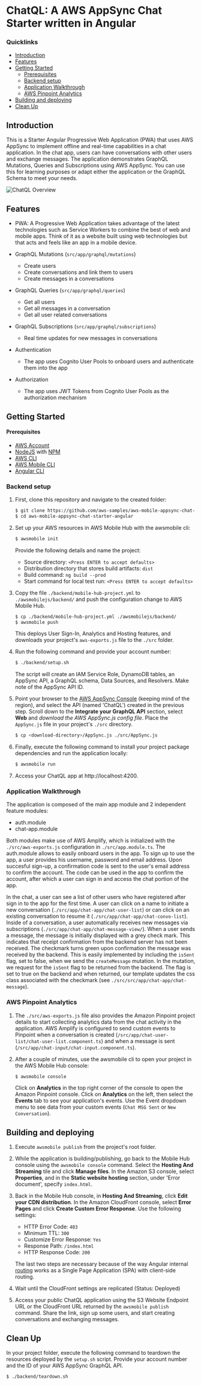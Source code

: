 # ChatQL: A AWS AppSync Chat Starter written in Angular

### Quicklinks
 - [Introduction](#introduction)
 - [Features](#features)
 - [Getting Started](#getting-started)
   - [Prerequisites](#prerequisites)
   - [Backend setup](#backend-setup)
   - [Application Walkthrough](#application-walkthrough)
   - [AWS Pinpoint Analytics](#aws-pinpoint-analytics)
 - [Building and deploying](#building-and-deploying)
 - [Clean Up](#clean-up)

## Introduction

This is a Starter Angular Progressive Web Application (PWA) that uses AWS AppSync to implement offline and real-time capabilities in a chat application. In the chat app, users can have conversations with other users and exchange messages. The application demonstrates GraphQL Mutations, Queries and Subscriptions using AWS AppSync. You can use this for learning purposes or adapt either the application or the GraphQL Schema to meet your needs.

![ChatQL Overview](/media/chatql.png)

## Features

- PWA: A Progressive Web Application takes advantage of the latest technologies such as Service Workers to combine the best of web and mobile apps. Think of it as a website built using web technologies but that acts and feels like an app in a mobile device.

- GraphQL Mutations (`src/app/graphql/mutations`)
  - Create users
  - Create conversations and link them to users
  - Create messages in a conversations

- GraphQL Queries (`src/app/graphql/queries`)
  - Get all users
  - Get all messages in a conversation
  - Get all user related conversations

- GraphQL Subscriptions (`src/app/graphql/subscriptions`)
  - Real time updates for new messages in conversations

- Authentication
  - The app uses Cognito User Pools to onboard users and authenticate them into the app
- Authorization
  - The app uses JWT Tokens from Cognito User Pools as the authorization mechanism

## Getting Started

#### Prerequisites

* [AWS Account](https://aws.amazon.com/mobile/details)
* [NodeJS](https://nodejs.org/en/download/) with [NPM](https://docs.npmjs.com/getting-started/installing-node)
* [AWS CLI](http://docs.aws.amazon.com/cli/latest/userguide/installing.html)
* [AWS Mobile CLI](https://github.com/aws/awsmobile-cli)
* [Angular CLI](https://github.com/angular/angular-cli)


### Backend setup

1. First, clone this repository and navigate to the created folder:
    ```bash
    $ git clone https://github.com/aws-samples/aws-mobile-appsync-chat-starter-angular.git
    $ cd aws-mobile-appsync-chat-starter-angular
    ```

1. Set up your AWS resources in AWS Mobile Hub with the awsmobile cli:
    ```bash
    $ awsmobile init
    ```
    Provide the following details and name the project:
      * Source directory: `<Press ENTER to accept defaults>`
      * Distribution directory that stores build artifacts: `dist`
      * Build command: `ng build --prod`
      * Start command for local test run: `<Press ENTER to accept defaults>`

1. Copy the file `./backend/mobile-hub-project.yml` to `./awsmobilejs/backend/` and push the configuration change to AWS Mobile Hub.

    ```bash
    $ cp ./backend/mobile-hub-project.yml ./awsmobilejs/backend/
    $ awsmobile push
    ```

    This deploys User Sign-In, Analytics and Hosting features, and downloads your project's `aws-exports.js` file to the `./src` folder.

1. Run the following command and provide your account number:

    ```bash
    $ ./backend/setup.sh
    ```

    The script will create an IAM Service Role, DynamoDB tables, an AppSync API, a GraphQL schema, Data Sources, and Resolvers. Make note of the AppSync API ID.

1. Point your browser to the [AWS AppSync Console](https://console.aws.amazon.com/appsync/home) (keeping mind of the region), and select the API (named 'ChatQL') created in the previous step. Scroll down to the **Integrate your GraphQL API** section,  select **Web** and *download the AWS AppSync.js config file*. Place the `AppSync.js` file in your project's `./src` directory.

    ```bash
    $ cp <download-directory>/AppSync.js ./src/AppSync.js
    ```

1. Finally, execute the following command to install your project package dependencies and run the application locally:
      ```bash
      $ awsmobile run
      ```

1. Access your ChatQL app at http://localhost:4200.

### Application Walkthrough

The application is composed of the main app module and 2 independent feature modules:

* auth.module
* chat-app.module

Both modules make use of AWS Amplify, which is initialized with the `./src/aws-exports.js` configuration in `./src/app.module.ts`. The auth.module allows to easily onboard users in the app. To sign up to use the app, a user provides his username, password and email address. Upon succesful sign-up, a confirmation code is sent to the user's email address to confirm the account. The code can be used in the app to confirm the account, after which a user can sign in and access the chat portion of the app.

In the chat, a user can see a list of other users who have registered after sign in to the app for the first time. A user can click on a name to initiate a new conversation (`./src/app/chat-app/chat-user-list`) or can click on an existing conversation to resume it (`./src/app/chat-app/chat-convo-list`). Inside of a conversation, a user automatically receives new messages via subscriptions (`./src/app/chat-app/chat-message-view/`). When a user sends a message, the message is initially displayed with a grey check mark. This indicates that receipt confirmation from the backend server has not been received. The checkmark turns green upon confirmation the message was received by the backend. This is easily implemented by including the `isSent` flag, set to false, when we send the `createMessage` mutation. In the mutation, we request for the `isSent` flag to be returned from the backend. The flag is set to true on the backend and when returned, our template updates the css class associated with the checkmark (see `./src/src/app/chat-app/chat-message`).

### AWS Pinpoint Analytics

1. The `./src/aws-exports.js` file also provides the Amazon Pinpoint project details to start collecting analytics data from the chat activity in the application. AWS Amplify is configured to send custom events to Pinpoint when a conversation is created  (`/src/app/chat-user-list/chat-user-list.component.ts`) and when a message is sent (`/src/app/chat-input/chat-input.component.ts`).

1. After a couple of minutes, use the awsmobile cli to open your project in the AWS Mobile Hub console:
      ```bash
      $ awsmobile console
      ```

      Click on **Analytics** in the top right corner of the console to open the Amazon Pinpoint console. Click on **Analytics** on the left, then select the **Events** tab to see your application's events. Use the Event dropdown menu to see data from your custom events (`Chat MSG Sent` or `New Conversation`).

## Building and deploying

1. Execute `awsmobile publish` from the project's root folder.

1. While the application is building/publishing, go back to the Mobile Hub console using the `awsmobile console` command. Select the **Hosting And Streaming** tile and click **Manage files**. In the Amazon S3 console, select **Properties**, and in the **Static website hosting** section, under 'Error document', specify `index.html`.

1. Back in the Mobile Hub console, in **Hosting And Streaming**, click **Edit your CDN distribution**. In the Amazon CloudFront console, select **Error Pages** and click **Create Custom Error Response**. Use the following settings:

    * HTTP Error Code: `403`
    * Minimum TTL: `300`
    * Customize Error Response: `Yes`
    * Response Path: `/index.html`
    * HTTP Response Code: `200`

    The last two steps are necessary because of the way Angular internal [routing](https://angular.io/guide/router) works as a Single Page Application (SPA) with client-side routing.

1. Wait until the CloudFront settings are replicated (Status: Deployed)

1. Access your public ChatQL application using the S3 Website Endpoint URL or the CloudFront URL returned by the `awsmobile publish` command. Share the link, sign up some users, and start creating conversations and exchanging messages.

## Clean Up

In your project folder, execute the following command to teardown the resources deployed by the `setup.sh` script. Provide your account number and the ID of your AWS AppSync GraphQL API.

```bash
$ ./backend/teardown.sh
```
